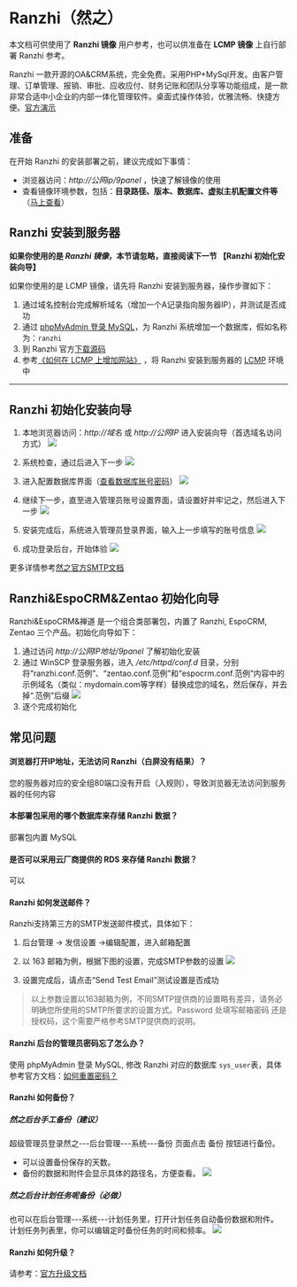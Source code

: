 # Ranzhi（然之）

本文档可供使用了 **Ranzhi 镜像** 用户参考，也可以供准备在 **LCMP 镜像** 上自行部署 Ranzhi 参考。

Ranzhi 一款开源的OA&CRM系统，完全免费。采用PHP+MySql开发。由客户管理、订单管理、报销、审批、应收应付、财务记账和团队分享等功能组成，是一款非常合适中小企业的内部一体化管理软件。桌面式操作体验，优雅流畅、快捷方便。[官方演示](http://demo.ranzhi.org/)

## 准备

在开始 Ranzhi 的安装部署之前，建议完成如下事情：

* 浏览器访问：*http://公网ip/9panel* ，快速了解镜像的使用
* 查看镜像环境参数，包括：**目录路径、版本、数据库、虚拟主机配置文件等** （[马上查看](https://support.websoft9.com/docs/lcmp/zh/stack-components.html)）

## Ranzhi 安装到服务器

**如果你使用的是 *Ranzhi 镜像*，本节请忽略，直接阅读下一节 【Ranzhi 初始化安装向导】**

如果你使用的是 LCMP 镜像，请先将 Ranzhi 安装到服务器，操作步骤如下：

1. 通过域名控制台完成解析域名（增加一个A记录指向服务器IP），并测试是否成功
2. 通过 [phpMyAdmin 登录 MySQL](https://support.websoft9.com/docs/lcmp/zh/admin-mysql.html)，为 Ranzhi 系统增加一个数据库，假如名称为：`ranzhi`
3. 到 Ranzhi 官方[下载源码](https://www.ranzhi.org/download.html)
4. 参考[《如何在 LCMP 上增加网站》](https://support.websoft9.com/docs/lcmp/zh/solution-deployment.html#安装第二个网站) ，将 Ranzhi 安装到服务器的 [LCMP](https://support.websoft9.com/docs/lcmp/zh/) 环境中

---

## Ranzhi 初始化安装向导

1. 本地浏览器访问：*http://域名* 或 *http://公网IP* 进入安装向导（首选域名访问方式）
   ![](http://libs.websoft9.com/Websoft9/DocsPicture/zh/ranzhi/ranzhi-install001-websoft9.gif)

2. 系统检查，通过后进入下一步
   ![](http://libs.websoft9.com/Websoft9/DocsPicture/zh/ranzhi/ranzhi-install002-websoft9.gif)

3.  进入配置数据库界面（[查看数据库账号密码](https://support.websoft9.com/docs/lcmp/zh/stack-accounts.html)）
    ![](http://libs.websoft9.com/Websoft9/DocsPicture/zh/ranzhi/ranzhi-install003-websoft9.gif)

4.  继续下一步，直至进入管理员账号设置界面，请设置好并牢记之，然后进入下一步
    ![](http://libs.websoft9.com/Websoft9/DocsPicture/zh/ranzhi/ranzhi-install005-websoft9.gif)

5.  安装完成后，系统进入管理员登录界面，输入上一步填写的账号信息
    ![](http://libs.websoft9.com/Websoft9/DocsPicture/zh/ranzhi/ranzhi-install006-websoft9.png)

6.  成功登录后台，开始体验
    ![](http://libs.websoft9.com/Websoft9/DocsPicture/zh/ranzhi/ranzhi-backend-websoft9.png)

更多详情参考[然之官方SMTP文档](http://www.ranzhi.org/book/ranzhi)

## Ranzhi&EspoCRM&Zentao 初始化向导

Ranzhi&EspoCRM&禅道 是一个组合类部署包，内置了 Ranzhi, EspoCRM, Zentao 三个产品。初始化向导如下：

1. 通过访问 *http://公网IP地址/9panel* 了解初始化安装
2. 通过 WinSCP 登录服务器，进入 */etc/httpd/conf.d* 目录，分别将“ranzhi.conf.范例”、“zentao.conf.范例”和“espocrm.conf.范例”内容中的示例域名（类似：mydomain.com等字样）替换成您的域名，然后保存，并去掉“.范例”后缀
    ![](http://libs.websoft9.com/Websoft9/DocsPicture/zh/ranzhi-zentao-espocrm/chanzhizentaoespocrm-conf-websoft9.png)
3. 逐个完成初始化

## 常见问题

#### 浏览器打开IP地址，无法访问 Ranzhi（白屏没有结果）？

您的服务器对应的安全组80端口没有开启（入规则），导致浏览器无法访问到服务器的任何内容

#### 本部署包采用的哪个数据库来存储 Ranzhi 数据？

部署包内置 MySQL

#### 是否可以采用云厂商提供的 RDS 来存储 Ranzhi 数据？

可以

#### Ranzhi 如何发送邮件？

Ranzhi支持第三方的SMTP发送邮件模式，具体如下：

1. 后台管理 -> 发信设置 ->编辑配置，进入邮箱配置

2. 以 163 邮箱为例，根据下图的设置，完成SMTP参数的设置
   ![](http://libs.websoft9.com/Websoft9/DocsPicture/zh/ranzhi/ranzhi-smtp-websoft9.png)

3. 设置完成后，请点击“Send Test Email”测试设置是否成功

> 以上参数设置以163邮箱为例，不同SMTP提供商的设置略有差异，请务必明确您所使用的SMTP所要求的设置方式。Password 处填写邮箱密码 还是 授权码，这个需要严格参考SMTP提供商的说明。

#### Ranzhi 后台的管理员密码忘了怎么办？

使用 phpMyAdmin 登录 MySQL, 修改 Ranzhi 对应的数据库 `sys_user`表，具体参考官方文档：[如何重置密码？](https://www.ranzhi.org/book/faq1/78.html#4)

#### Ranzhi 如何备份？

##### 然之后台手工备份（建议） 
超级管理员登录然之---后台管理---系统---备份 页面点击 备份 按钮进行备份。
* 可以设置备份保存的天数。
* 备份的数据和附件会显示具体的路径名，方便查看。
![](http://libs.websoft9.com/Websoft9/DocsPicture/zh/ranzhi/ranzhi-manulbk-websoft9.png)

##### 然之后台计划任务呢备份（必做）
也可以在后台管理---系统---计划任务里，打开计划任务自动备份数据和附件。
计划任务列表里，你可以编辑定时备份任务的时间和频率。
![](http://libs.websoft9.com/Websoft9/DocsPicture/zh/ranzhi/ranzhi-autobk-websoft9.png)

#### Ranzhi 如何升级？

请参考：[官方升级文档](http://www.ranzhi.org/book/ranzhi/ranzhiupgrade-7.html)